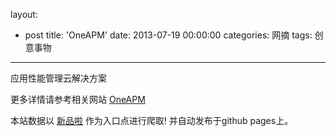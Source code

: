 layout: 
  - post 
title: 'OneAPM' 
date: 2013-07-19 00:00:00 
categories: 网摘 
tags: 创意事物 
---

应用性能管理云解决方案  

更多详情请参考相关网站 [OneAPM](http://oneapm.com/)  

本站数据以 [新品啦](http://xinpinla.com/) 作为入口点进行爬取! 并自动发布于github pages上。  
